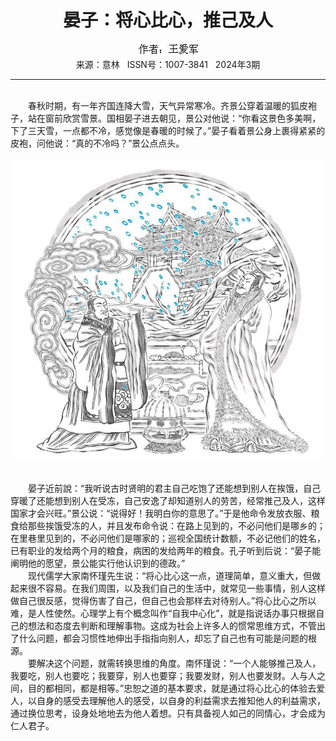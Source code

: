 # <center>晏子：将心比心，推己及人</center>

<div align=center><img src="https://raw.githubusercontent.com/leaguecn/magazines/main/img_authors/%25d7%25f7%25d5%25df%25a3%25ba%25cd%25f5%25b0%25ae%25be%25fc.jpg"></div>

<center>来源：意林   ISSN号：1007-3841   2024年3期</center>

* * *

<br>　　春秋时期，有一年齐国连降大雪，天气异常寒冷。齐景公穿着温暖的狐皮袍子，站在窗前欣赏雪景。国相晏子进去朝见，景公对他说：“你看这景色多美啊，下了三天雪，一点都不冷，感觉像是春暖的时候了。”晏子看着景公身上裹得紧紧的皮袍，问他说：“真的不冷吗？”景公点点头。

![](https://raw.githubusercontent.com/leaguecn/magazines/main/img/yili20240341-1-l.jpg)

  
<br>　　晏子近前說：“我听说古时贤明的君主自己吃饱了还能想到别人在挨饿，自己穿暖了还能想到别人在受冻，自己安逸了却知道别人的劳苦，经常推己及人，这样国家才会兴旺。”景公说：“说得好！我明白你的意思了。”于是他命令发放衣服、粮食给那些挨饿受冻的人，并且发布命令说：在路上见到的，不必问他们是哪乡的；在里巷里见到的，不必问他们是哪家的；巡视全国统计数额，不必记他们的姓名，已有职业的发给两个月的粮食，病困的发给两年的粮食。孔子听到后说：“晏子能阐明他的愿望，景公能实行他认识到的德政。”  
　　现代儒学大家南怀瑾先生说：“将心比心这一点，道理简单，意义重大，但做起来很不容易。在我们周围，以及我们自己的生活中，就常见一些事情，别人这样做自己很反感，觉得伤害了自己，但自己也会那样去对待别人。”将心比心之所以难，是人性使然。心理学上有个概念叫作“自我中心化”，就是指说话办事只根据自己的想法和态度去判断和理解事物。这成为社会上许多人的惯常思维方式，不管出了什么问题，都会习惯性地伸出手指指向别人，却忘了自己也有可能是问题的根源。  
　　要解决这个问题，就需转换思维的角度。南怀瑾说：“一个人能够推己及人，我要吃，别人也要吃；我要穿，别人也要穿；我要发财，别人也要发财。人与人之间，目的都相同，都是相等。”忠恕之道的基本要求，就是通过将心比心的体验去爱人，以自身的感受去理解他人的感受，以自身的利益需求去推知他人的利益需求，通过换位思考，设身处地地去为他人着想。只有具备视人如己的同情心，才会成为仁人君子。
